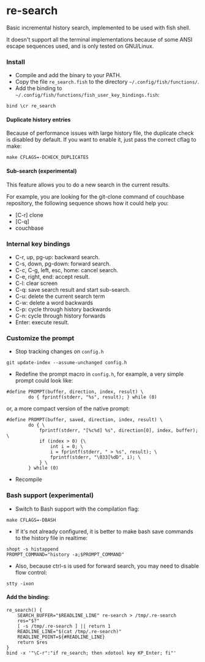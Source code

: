 re-search
=========

Basic incremental history search, implemented to be used with fish shell.

It doesn't support all the terminal implementations because of some ANSI
escape sequences used, and is only tested on GNU/Linux.

### Install

* Compile and add the binary to your PATH.
* Copy the file `re_search.fish` to the directory `~/.config/fish/functions/`.
* Add the binding to `~/.config/fish/functions/fish_user_key_bindings.fish`:
```
bind \cr re_search
```

#### Duplicate history entries

Because of performance issues with large history file, the duplicate check is
disabled by default. If you want to enable it, just pass the correct cflag to
make:

```
make CFLAGS=-DCHECK_DUPLICATES
```

#### Sub-search (experimental)

This feature allows you to do a new search in the current results.

For example, you are looking for the git-clone command of couchbase repository,
the following sequence shows how it could help you:

* [C-r] clone
* [C-q]
* couchbase

### Internal key bindings

* C-r, up, pg-up: backward search.
* C-s, down, pg-down: forward search.
* C-c, C-g, left, esc, home: cancel search.
* C-e, right, end: accept result.
* C-l: clear screen
* C-q: save search result and start sub-search.
* C-u: delete the current search term
* C-w: delete a word backwards
* C-p: cycle through history backwards
* C-n: cycle through history forwards
* Enter: execute result.

### Customize the prompt

* Stop tracking changes on `config.h`
```
git update-index --assume-unchanged config.h
```
* Redefine the prompt macro in `config.h`, for example, a very simple prompt
could look like:
```
#define PROMPT(buffer, direction, index, result) \
        do { fprintf(stderr, "%s", result); } while (0)
```
or, a more compact version of the native prompt:
```
#define PROMPT(buffer, saved, direction, index, result) \
        do { \
        	fprintf(stderr, "[%c%d] %s", direction[0], index, buffer); \
        	if (index > 0) {\
	        	int i = 0; \
        		i = fprintf(stderr, " > %s", result); \
        		fprintf(stderr, "\033[%dD", i); \
        	} \
        } while (0)
 ```
* Recompile

### Bash support (experimental)

* Switch to Bash support with the compilation flag:
```
make CFLAGS=-DBASH
```
* If it's not already configured, it is better to make bash save commands to
  the history file in realtime:
```
shopt -s histappend
PROMPT_COMMAND="history -a;$PROMPT_COMMAND"
```
* Also, because ctrl-s is used for forward search, you may need to disable flow control:
```
stty -ixon
```
#### Add the binding:

```
re_search() {
	SEARCH_BUFFER="$READLINE_LINE" re-search > /tmp/.re-search
	res="$?"
	[ -s /tmp/.re-search ] || return 1
	READLINE_LINE="$(cat /tmp/.re-search)"
	READLINE_POINT=${#READLINE_LINE}
	return $res
}
bind -x '"\C-r":"if re_search; then xdotool key KP_Enter; fi"'
```
